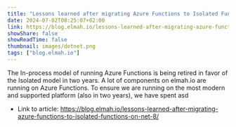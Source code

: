 ```yaml
---
title: "Lessons learned after migrating Azure Functions to Isolated Functions on .NET 8"
date: 2024-07-02T08:25:07+02:00
link: https://blog.elmah.io/lessons-learned-after-migrating-azure-functions-to-isolated-functions-on-net-8/
showShare: false
showReadTime: false
thumbnail: images/dotnet.png
tags: ["blog.elmah.io"]
---
```

The In-process model of running Azure Functions is being retired in favor of the Isolated model in two years. A lot of components on elmah.io are running on Azure Functions. To ensure we are running on the most modern and supported platform (also in two years), we have spent asd

- Link to article: https://blog.elmah.io/lessons-learned-after-migrating-azure-functions-to-isolated-functions-on-net-8/